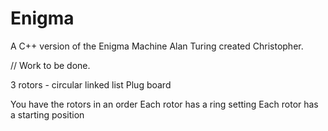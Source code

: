# Enigma
A C++ version of the Enigma Machine Alan Turing created Christopher.



// Work to be done.

3 rotors - circular linked list 
Plug board 

You have the rotors in an order 
Each rotor has a ring setting 
Each rotor has a starting position 
